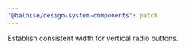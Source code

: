 ```yaml
---
'@baloise/design-system-components': patch
---
```


Establish consistent width for vertical radio buttons.
